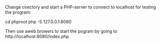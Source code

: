 Change cirectory and start a PHP-server to connect to localhost for testing the program:

cd phproot
php -S 127.0.0.1:8080

Then use  aweb browers to start the pogram by going to
http://localhost:8080/index.php